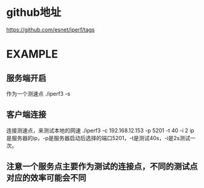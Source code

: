 # github地址
https://github.com/esnet/iperf/tags

# EXAMPLE

## 服务端开启
作为一个测速点
./iperf3 -s

## 客户端连接
连接测速点，来测试本地的网速
./iperf3 -c 192.168.12.153 -p 5201 -t 40 -i 2
ip是服务器的ip，-p是服务器启动后选择的端口5201，-t是测试40s，-i是2s测试一次。

## 注意一个服务点主要作为测试的连接点，不同的测试点对应的效率可能会不同